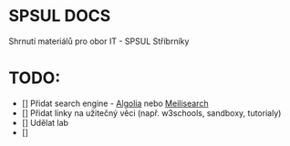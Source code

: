 # SPSUL DOCS
Shrnutí materiálů pro obor IT - SPSUL Stříbrníky

# TODO:
 - [] Přidat search engine - [Algolia](https://www.algolia.com/) nebo [Meilisearch](https://www.meilisearch.com/)
 - [] Přidat linky na užitečný věci (např. w3schools, sandboxy, tutorialy)
 - [] Udělat lab
 - [] 